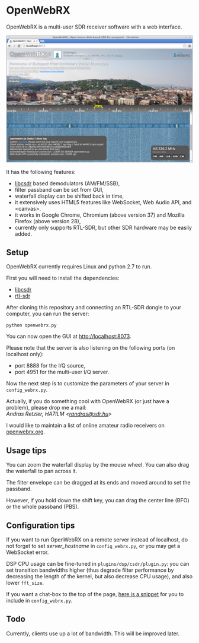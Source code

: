 OpenWebRX
=========

OpenWebRX is a multi-user SDR receiver software with a web interface.

![OpenWebRX](/screenshot.png?raw=true)

It has the following features:

- <a href="https://github.com/simonyiszk/csdr">libcsdr</a> based demodulators (AM/FM/SSB),
- filter passband can be set from GUI,
- waterfall display can be shifted back in time,
- it extensively uses HTML5 features like WebSocket, Web Audio API, and &lt;canvas&gt;.
- it works in Google Chrome, Chromium (above version 37) and Mozilla Firefox (above version 28),
- currently only supports RTL-SDR, but other SDR hardware may be easily added.

## Setup

OpenWebRX currently requires Linux and python 2.7 to run. 

First you will need to install the dependencies:

- <a href="https://github.com/simonyiszk/csdr">libcsdr</a>
- <a href="http://sdr.osmocom.org/trac/wiki/rtl-sdr">rtl-sdr</a>

After cloning this repository and connecting an RTL-SDR dongle to your computer, you can run the server:

	python openwebrx.py

You can now open the GUI at <a href="http://localhost:8073">http://localhost:8073</a>.

Please note that the server is also listening on the following ports (on localhost only):

- port 8888 for the I/Q source,
- port 4951 for the multi-user I/Q server.

Now the next step is to customize the parameters of your server in `config_webrx.py`.

Actually, if you do something cool with OpenWebRX (or just have a problem), please drop me a mail:  
*Andras Retzler, HA7ILM &lt;randras@sdr.hu&gt;*

I would like to maintain a list of online amateur radio receivers on <a href="http://openwebrx.org/">openwebrx.org</a>.

## Usage tips

You can zoom the waterfall display by the mouse wheel. You can also drag the waterfall to pan across it.

The filter envelope can be dragged at its ends and moved around to set the passband.

However, if you hold down the shift key, you can drag the center line (BFO) or the whole passband (PBS).

## Configuration tips

If you want to run OpenWebRX on a remote server instead of localhost, do not forget to set *server_hostname* in `config_webrx.py`, or you may get a WebSocket error.

DSP CPU usage can be fine-tuned in `plugins/dsp/csdr/plugin.py`: you can set transition bandwidths higher (thus degrade filter performance by decreasing the length of the kernel, but also decrease CPU usage), and also lower `fft_size`.

If you want a chat-box to the top of the page, <a href="https://gist.github.com/ha7ilm/15c4c5e4c80cef9b3144">here is a snippet</a> for you to include in `config_webrx.py`.


## Todo

Currently, clients use up a lot of bandwidth. This will be improved later.
